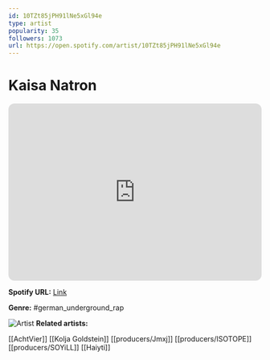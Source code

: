 ```yaml
---
id: 10TZt85jPH91lNe5xGl94e
type: artist
popularity: 35
followers: 1073
url: https://open.spotify.com/artist/10TZt85jPH91lNe5xGl94e
---
```

# Kaisa Natron

<iframe style="border-radius:12px" src="https://open.spotify.com/embed/artist/10TZt85jPH91lNe5xGl94e" width="100%" height="352" frameBorder="0" allowfullscreen="" allow="autoplay; clipboard-write; encrypted-media; fullscreen; picture-in-picture" loading="lazy"></iframe>

**Spotify URL:** [Link](https://open.spotify.com/artist/10TZt85jPH91lNe5xGl94e)

**Genre:**  #german_underground_rap

![Artist](https://i.scdn.co/image/ab6761610000e5eb0e63be3ae47f078a2a577c71)
**Related artists:**

[[AchtVier]]
[[Kolja Goldstein]]
[[producers/Jmxj]]
[[producers/ISOTOPE]]
[[producers/SOYiLL]]
[[Haiyti]]
